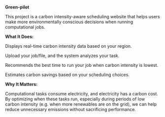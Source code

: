   **Green-pilot**

                                                                                     
  This project is a carbon intensity-aware scheduling website that helps users make more environmentally conscious decisions when running computational jobs.
          
 **What It Does:**
          
  Displays real-time carbon intensity data based on your region.

  Upload your job/file, and the system analyzes your task.

  Recommends the best time to run your job when carbon intensity is lowest.

  Estimates carbon savings based on your scheduling choices.
                                                                                    
  **Why It Matters:**
  
  Computational tasks consume electricity, and electricity has a carbon cost. By optimizing when these tasks run, especially during periods of low carbon intensity 
 (e.g. when more renewables are on the grid), we can help reduce unnecessary emissions without sacrificing performance.


